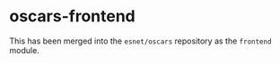 # oscars-frontend

This has been merged into the `esnet/oscars` repository as the `frontend` module.
